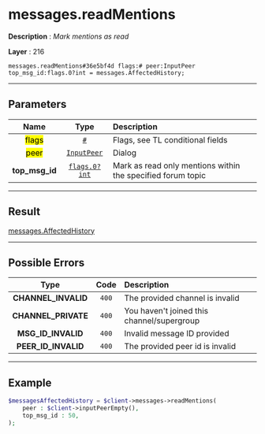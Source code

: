 # messages.readMentions

**Description** : *Mark mentions as read*

**Layer** : 216

```tl
messages.readMentions#36e5bf4d flags:# peer:InputPeer top_msg_id:flags.0?int = messages.AffectedHistory;
```

---

## Parameters

| Name | Type | Description |
| :---: | :---: | :--- |
| <mark>flags</mark> | [`#`](type/#) | Flags, see TL conditional fields |
| <mark>peer</mark> | [`InputPeer`](type/InputPeer) | Dialog |
| **top_msg_id** | [`flags.0?int`](type/int) | Mark as read only mentions within the specified forum topic |

---

## Result

[messages.AffectedHistory](type/messages.AffectedHistory)

---

## Possible Errors

| Type | Code | Description |
| :---: | :---: | :--- |
| **CHANNEL_INVALID** | `400` | The provided channel is invalid |
| **CHANNEL_PRIVATE** | `400` | You haven't joined this channel/supergroup |
| **MSG_ID_INVALID** | `400` | Invalid message ID provided |
| **PEER_ID_INVALID** | `400` | The provided peer id is invalid |

---

## Example

```php
$messagesAffectedHistory = $client->messages->readMentions(
	peer : $client->inputPeerEmpty(),
	top_msg_id : 50,
);
```